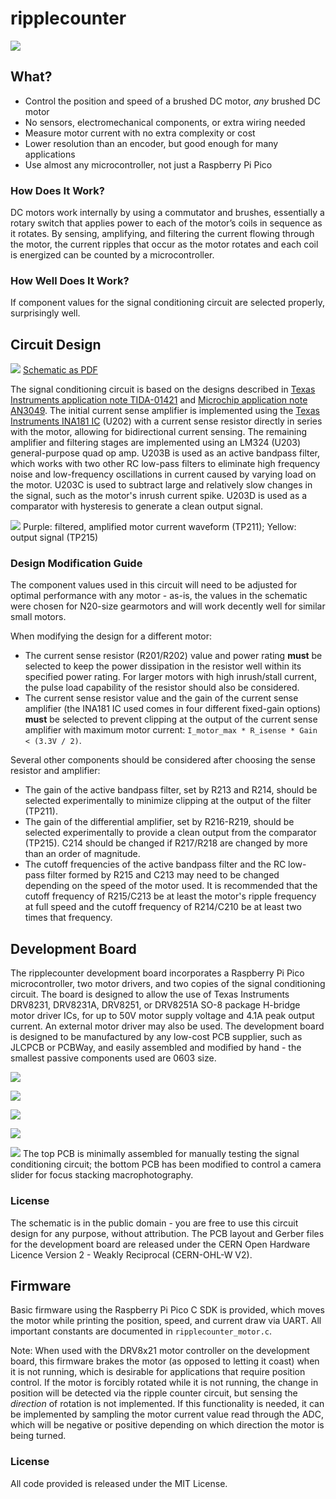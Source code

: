 # ripplecounter

![](images/main.jpg)

## What?

* Control the position and speed of a brushed DC motor, *any* brushed DC motor
* No sensors, electromechanical components, or extra wiring needed
* Measure motor current with no extra complexity or cost
* Lower resolution than an encoder, but good enough for many applications
* Use almost any microcontroller, not just a Raspberry Pi Pico

### How Does It Work?

DC motors work internally by using a commutator and brushes, essentially a rotary switch that applies power to each of the motor’s coils in sequence as it rotates. By sensing, amplifying, and filtering the current flowing through the motor, the current ripples that occur as the motor rotates and each coil is energized can be counted by a microcontroller.

### How Well Does It Work?

If component values for the signal conditioning circuit are selected properly, surprisingly well.

## Circuit Design

![](images/schematic.png)
[Schematic as PDF](pcb/schematic%20rev1%2020230427-01.pdf)

The signal conditioning circuit is based on the designs described in [Texas Instruments application note TIDA-01421](https://www.ti.com/lit/ug/tidud30a/tidud30a.pdf?ts=1682413672035) and [Microchip application note AN3049](http://ww1.microchip.com/downloads/en/Appnotes/Sensorless-Position-Control-of-Brushed-DC-Motor-Using-Ripple-Counting-Technique-00003049A.pdf). The initial current sense amplifier is implemented using the [Texas Instruments INA181 IC](https://www.mouser.com/datasheet/2/405/ina181-1109801.pdf) (U202) with a current sense resistor directly in series with the motor, allowing for bidirectional current sensing. The remaining amplifier and filtering stages are implemented using an LM324 (U203) general-purpose quad op amp. U203B is used as an active bandpass filter, which works with two other RC low-pass filters to eliminate high frequency noise and low-frequency oscillations in current caused by varying load on the motor. U203C is used to subtract large and relatively slow changes in the signal, such as the motor's inrush current spike. U203D is used as a comparator with hysteresis to generate a clean output signal.

![](images/scope.png)
Purple: filtered, amplified motor current waveform (TP211); Yellow: output signal (TP215)

### Design Modification Guide

The component values used in this circuit will need to be adjusted for optimal performance with any motor - as-is, the values in the schematic were chosen for N20-size gearmotors and will work decently well for similar small motors.

When modifying the design for a different motor:

* The current sense resistor (R201/R202) value and power rating **must** be selected to keep the power dissipation in the resistor well within its specified power rating. For larger motors with high inrush/stall current, the pulse load capability of the resistor should also be considered.
* The current sense resistor value and the gain of the current sense amplifier (the INA181 IC used comes in four different fixed-gain options) **must** be selected to prevent clipping at the  output of the current sense amplifier with maximum motor current: `I_motor_max * R_isense * Gain < (3.3V / 2)`.

Several other components should be considered after choosing the sense resistor and amplifier:

* The gain of the active bandpass filter, set by R213 and R214, should be selected experimentally to minimize clipping at the output of the filter (TP211).
* The gain of the differential amplifier, set by R216-R219, should be selected experimentally to provide a clean output from the comparator (TP215). C214 should be changed if R217/R218 are changed by more than an order of magnitude.
* The cutoff frequencies of the active bandpass filter and the RC low-pass filter formed by R215 and C213 may need to be changed depending on the speed of the motor used. It is recommended that the cutoff frequency of R215/C213 be at least the motor's ripple frequency at full speed and the cutoff frequency of R214/C210 be at least two times that frequency.

## Development Board

The ripplecounter development board incorporates a Raspberry Pi Pico microcontroller, two motor drivers, and two copies of the signal conditioning circuit. The board is designed to allow the use of Texas Instruments DRV8231, DRV8231A, DRV8251, or DRV8251A SO-8 package H-bridge motor driver ICs, for up to 50V motor supply voltage and 4.1A peak output current. An external motor driver may also be used. The development board is designed to be manufactured by any low-cost PCB supplier, such as JLCPCB or PCBWay, and easily assembled and modified by hand - the smallest passive components used are 0603 size.

![](images/pcb%20overview.png)

![](images/pcb%203d.png)

![](images/pcb%20top.jpg)

![](images/pcb%20bottom.jpg)

![](images/pcbs%20assembled.jpg)
The top PCB is minimally assembled for manually testing the signal conditioning circuit; the bottom PCB has been modified to control a camera slider for focus stacking macrophotography.

### License
The schematic is in the public domain - you are free to use this circuit design for any purpose, without attribution. The PCB layout and Gerber files for the development board  are released under the CERN Open Hardware Licence Version 2 - Weakly Reciprocal (CERN-OHL-W V2).

## Firmware

Basic firmware using the Raspberry Pi Pico C SDK is provided, which moves the motor while printing the position, speed, and current draw via UART. All important constants are documented in `ripplecounter_motor.c`.

Note: When used with the DRV8x21 motor controller on the development board, this firmware brakes the motor (as opposed to letting it coast) when it is not running, which is desirable for applications that require position control. If the motor is forcibly rotated while it is not running, the change in position will be detected via the ripple counter circuit, but sensing the *direction* of rotation is not implemented. If this functionality is needed, it can be implemented by sampling the motor current value read through the ADC, which will be negative or positive depending on which direction the motor is being turned.

### License

All code provided is released under the MIT License.
